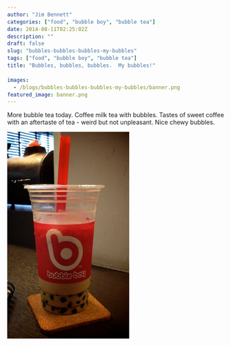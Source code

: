 ```yaml
---
author: "Jim Bennett"
categories: ["food", "bubble boy", "bubble tea"]
date: 2014-08-11T02:25:02Z
description: ""
draft: false
slug: "bubbles-bubbles-bubbles-my-bubbles"
tags: ["food", "bubble boy", "bubble tea"]
title: "Bubbles, bubbles, bubbles.  My bubbles!"

images:
  - /blogs/bubbles-bubbles-bubbles-my-bubbles/banner.png
featured_image: banner.png
---
```



More bubble tea today.  Coffee milk tea with bubbles.  Tastes of sweet coffee with an aftertaste of tea - weird but not unpleasant.  Nice chewy bubbles.

![Coffee milk tea with bubbles](bubbletea-1.jpg)


